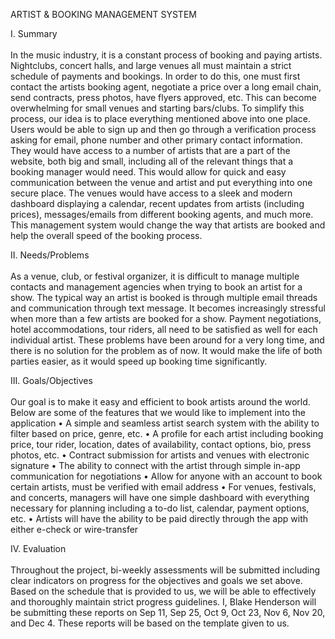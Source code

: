 ARTIST & BOOKING MANAGEMENT SYSTEM<br/>

I. Summary <br/><br/>
In the music industry, it is a constant process of booking and paying artists. Nightclubs, concert halls, and large venues all must maintain a strict schedule of payments and bookings. In order to do this, one must first contact the artists booking agent, negotiate a price over a long email chain, send contracts, press photos, have flyers approved, etc. This can become overwhelming for small venues and starting bars/clubs. To simplify this process, our idea is to place everything mentioned above into one place. Users would be able to sign up and then go through a verification process asking for email, phone number and other primary contact information. They would have access to a number of artists that are a part of the website, both big and small, including all of the relevant things that a booking manager would need. This would allow for quick and easy communication between the venue and artist and put everything into one secure place. The venues would have access to a sleek and modern dashboard displaying a calendar, recent updates from artists (including prices), messages/emails from different booking agents, and much more. This management system would change the way that artists are booked and help the overall speed of the booking process. 

II.	Needs/Problems<br/><br/>
As a venue, club, or festival organizer, it is difficult to manage multiple contacts and management agencies when trying to book an artist for a show. The typical way an artist is booked is through multiple email threads and communication through text message. It becomes increasingly stressful when more than a few artists are booked for a show. Payment negotiations, hotel accommodations, tour riders, all need to be satisfied as well for each individual artist. These problems have been around for a very long time, and there is no solution for the problem as of now. It would make the life of both parties easier, as it would speed up booking time significantly.   

III.	Goals/Objectives<br/><br/>
Our goal is to make it easy and efficient to book artists around the world. Below are some of the features that we would like to implement into the application
•	A simple and seamless artist search system with the ability to filter based on price, genre, etc.
•	A profile for each artist including booking price, tour rider, location, dates of availability, contact options, bio, press photos, etc.
•	Contract submission for artists and venues with electronic signature
•	The ability to connect with the artist through simple in-app communication for negotiations
•	Allow for anyone with an account to book certain artists, must be verified with email address
•	For venues, festivals, and concerts, managers will have one simple dashboard with everything necessary for planning including a to-do list, calendar, payment options, etc.
•	Artists will have the ability to be paid directly through the app with either e-check or wire-transfer

IV.	Evaluation<br/><br/>
Throughout the project, bi-weekly assessments will be submitted including clear indicators on progress for the objectives and goals we set above. Based on the schedule that is provided to us, we will be able to effectively and thoroughly maintain strict progress guidelines. I, Blake Henderson will be submitting these reports on Sep 11, Sep 25, Oct 9, Oct 23, Nov 6, Nov 20, and Dec 4. These reports will be based on the template given to us. 
